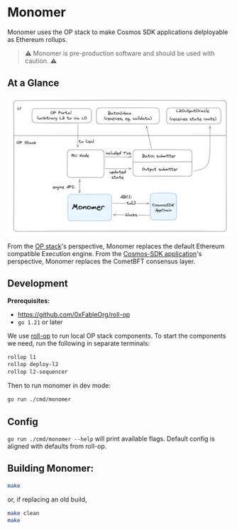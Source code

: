 # Monomer

Monomer uses the OP stack to make Cosmos SDK applications delployable as Ethereum rollups.

> ⚠ Monomer is pre-production software and should be used with caution. ⚠

## At a Glance

![Architecture](./architecture.png)

From the [OP stack](https://specs.optimism.io/protocol/overview.html#components)'s perspective, Monomer replaces the default Ethereum compatible Execution engine. From the [Cosmos-SDK application](https://docs.cosmos.network/v0.50/learn/intro/why-app-specific#what-are-application-specific-blockchains)'s perspective, Monomer replaces the CometBFT consensus layer.

## Development

**Prerequisites:**

- https://github.com/0xFableOrg/roll-op
- `go 1.21` or later

We use [roll-op](https://github.com/0xFableOrg/roll-op) to run local OP stack components. To start the components we need, run the following in separate terminals:

```bash
rollop l1
rollop deploy-l2
rollop l2-sequencer
```

Then to run monomer in dev mode:

```bash
go run ./cmd/monomer
```

## Config

`go run ./cmd/monomer --help` will print available flags. Default config is aligned with defaults from roll-op.

## Building Monomer:

```bash
make
```

or, if replacing an old build,

```bash
make clean
make
```
